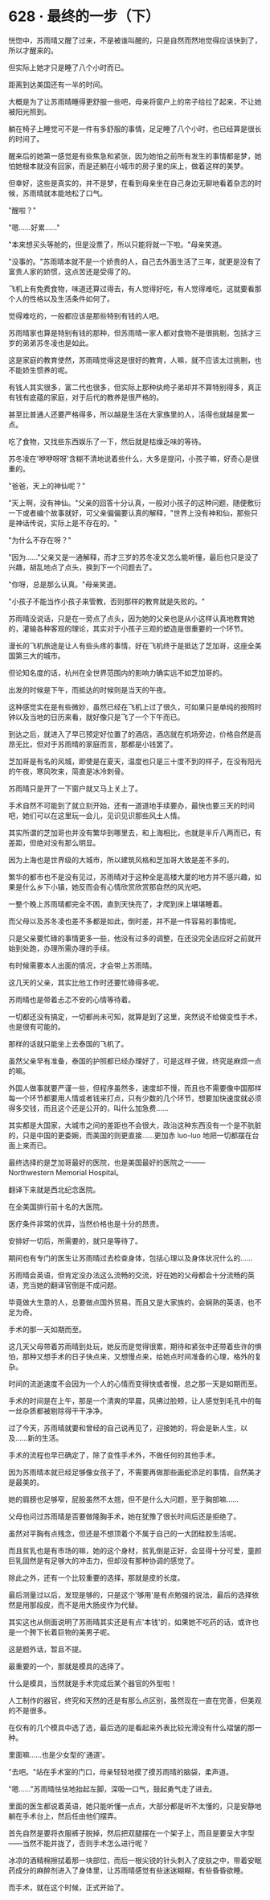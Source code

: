 <link rel="stylesheet" href="../styles/text.css" />
<h1>628 · 最终的一步（下）</h1>

恍惚中，苏雨晴又醒了过来，不是被谁叫醒的，只是自然而然地觉得应该快到了，所以才醒来的。

但实际上她才只是睡了八个小时而已。

距离到达美国还有一半的时间。

大概是为了让苏雨晴睡得更舒服一些吧，母亲将窗户上的帘子给拉了起来，不让她被阳光照到。

躺在椅子上睡觉可不是一件有多舒服的事情，足足睡了八个小时，也已经算是很长的时间了。

醒来后的她第一感觉是有些焦急和紧张，因为她怕之前所有发生的事情都是梦，她怕她根本就没有回家，而是还躺在小城市的房子里的床上，做着这样的美梦。

但幸好，这些是真实的，并不是梦，在看到母亲坐在自己身边无聊地看着杂志的时候，苏雨晴就本能地松了口气。

"醒啦？"

"嗯……好累……"

"本来想买头等舱的，但是没票了，所以只能将就一下啦。"母亲笑道。

"没事的。"苏雨晴本就不是一个娇贵的人，自己去外面生活了三年，就更是没有了富贵人家的娇惯，这点苦还是受得了的。

飞机上有免费食物，味道还算过得去，有人觉得好吃，有人觉得难吃，这就要看那个人的性格以及生活条件如何了。

觉得难吃的，一般都应该是那些特别有钱的人吧。

苏雨晴家也算是特别有钱的那种，但苏雨晴一家人都对食物不是很挑剔，包括才三岁的弟弟苏冬凌也是如此。

这是家庭的教育使然，苏雨晴觉得这是很好的教育，人嘛，就不应该太过挑剔，也不能娇生惯养的呢。

有钱人其实很多，富二代也很多，但实际上那种纨绔子弟却并不算特别得多，真正有钱有底蕴的家庭，对于后代的教养是很严格的。

甚至比普通人还要严格得多，所以越是生活在大家族里的人，活得也就越是累一点。

吃了食物，又找些东西娱乐了一下，然后就是枯燥乏味的等待。

苏冬凌在'咿咿呀呀'含糊不清地说着些什么，大多是提问，小孩子嘛，好奇心是很重的。

"爸爸，天上的神仙呢？"

"天上啊，没有神仙。"父亲的回答十分认真，一般对小孩子的这种问题，随便敷衍一下或者编个故事就好，可父亲偏偏要认真的解释，"世界上没有神和仙，那些只是神话传说，实际上是不存在的。"

"为什么不存在呀？"

"因为……"父亲又是一通解释，而才三岁的苏冬凌又怎么能听懂，最后也只是没了兴趣，胡乱地点了点头，换到下一个问题去了。

"你呀，总是那么认真。"母亲笑道。

"小孩子不能当作小孩子来管教，否则那样的教育就是失败的。"

苏雨晴没说话，只是在一旁点了点头，因为她的父亲也是从小这样认真地教育她的，灌输各种客观的理论，其实对于小孩子三观的塑造是很重要的一个环节。

漫长的飞机旅途是让人有些头疼的事情，好在飞机终于是抵达了芝加哥，这座全美国第三大的城市。

但论知名度的话，杭州在全世界范围内的影响力确实远不如芝加哥的。

出发的时候是下午，而抵达的时候则是当天的午夜。

这种感觉实在是有些微妙，虽然已经在飞机上过了很久，可如果只是单纯的按照时钟以及当地的日历来看，就好像只是飞了一个下午而已。

到达之后，就进入了早已预定好位置了的酒店，酒店就在机场旁边，价格自然是高昂无比，但对于苏雨晴的家庭而言，那都是小钱罢了。

芝加哥是有名的风城，即使是在夏天，温度也只是三十度不到的样子，在没有阳光的午夜，寒风吹来，简直是冰冷刺骨。

苏雨晴只是开了一下窗户就又马上关上了。

手术自然不可能到了就立刻开始，还有一道道地手续要办，最快也要三天的时间吧，她们可以在这里玩一会儿，见识见识那些风土人情。

其实所谓的芝加哥也并没有繁华到哪里去，和上海相比，也就是半斤八两而已，有差距，但绝对没有那么明显。

因为上海也是世界级的大城市，所以建筑风格和芝加哥大致是差不多的。

繁华的都市也不是没有见过，苏雨晴对于这种全是高楼大厦的地方并不感兴趣，如果是什么乡下小镇，她反而会有心情欣赏欣赏那自然的风光吧。

一整个晚上苏雨晴都完全不困，直到天快亮了，才爬到床上堪堪睡着。

而父母以及苏冬凌也差不多都是如此，倒时差，并不是一件容易的事情呢。

只是父亲要忙碌的事情更多一些，他没有过多的调整，在还没完全适应好之前就开始到处跑，办理所需办理的手续。

有时候需要本人出面的情况，才会带上苏雨晴。

这几天的父亲，其实比他工作时还要忙碌得多呢。

苏雨晴也是带着忐忑不安的心情等待着。

一切都还没有搞定，一切都尚未可知，就算是到了这里，突然说不给做变性手术，也是很有可能的。

那样的话就只能坐上去泰国的飞机了。

虽然父亲早有准备，泰国的护照都已经办理好了，可是这样子做，终究是麻烦一点的嘛。

外国人做事就要严谨一些，但程序虽然多，速度却不慢，而且也不需要像中国那样每一个环节都要用人情或者钱来打点，只有少数的几个环节，想要加快速度就必须得多交钱，而且这个还是公开的，叫什么加急费……

其实都是大国家，大城市之间的差距也不会很大，政治这种东西没有一个是不肮脏的，只是中国的更委婉，而美国的则更直接……更加赤 luo-luo 地把一切都摆在台面上来而已。

最终选择的是芝加哥最好的医院，也是美国最好的医院之一——Northwestern Memorial Hospital。

翻译下来就是西北纪念医院。

在全美国排行前十名的大医院。

医疗条件非常的优异，当然价格也是十分的昂贵。

安排好一切后，所需要的，就只是等待了。

期间也有专门的医生让苏雨晴过去检查身体，包括心理以及身体状况什么的……

苏雨晴会英语，但肯定没办法这么流畅的交流，好在她的父母都会十分流畅的英语，充当她的翻译官倒是不成问题。

毕竟做大生意的人，总要做点国外贸易，而且又是大家族的，会娴熟的英语，也不足为奇。

手术的那一天如期而至。

这几天父母带着苏雨晴到处玩，她反而是觉得很累，期待和紧张中还带着些许的惧怕，那种又想手术的日子快点来，又想慢点来，给她点时间准备的心理，格外的复杂。

时间的流逝速度不会因为一个人的心情而变得快或者慢，总之那一天是如期而至。

手术的时间是在上午，那是一个清爽的早晨，风拂过脸颊，让人感觉到毛孔中的每一丝杂质都被剔除得干干净净。

过了今天，苏雨晴就要和曾经的自己说再见了，迎接她的，将会是新人生，以及……新的生活。

手术的流程也早已确定了，除了变性手术外，不做任何的其他手术。

因为苏雨晴本就已经足够像女孩子了，不需要再做那些画蛇添足的事情，自然美才是最美的。

她的肩膀也足够窄，屁股虽然不太翘，但不是什么大问题，至于胸部嘛……

父母也问过苏雨晴是否要做隆胸手术，她在犹豫了很长时间后还是拒绝了。

虽然对平胸有点残念，但还是不想顶着个不属于自己的一大团硅胶生活呢。

而且贫乳也是有市场的嘛，她的这个身材，贫乳倒是正好，会显得十分可爱，童颜巨乳固然是有足够大的冲击力，但却没有那种协调的感觉了。

除此之外，还有一个比较重要的选择，那就是皮的长度。

最后测量过以后，发现是够的，只是这个'够用'是有点勉强的说法，最后的选择依然是用那段皮，而不是用大肠皮作为代替。

其实这也从侧面说明了苏雨晴其实还是有点'本钱'的，如果她不吃药的话，或许也是一个胯下长着巨物的美男子呢。

这是题外话，暂且不提。

最重要的一个，那就是模具的选择了。

什么是模具，当然就是手术完成后某个器官的外型啦！

人工制作的器官，终究和天然的还是有那么点区别，虽然现在一直在完善，但美观的不是很多。

在仅有的几个模具中选了选，最后选的是看起来外表比较光滑没有什么褶皱的那一种。

里面嘛……也是少女型的'通道'。

"去吧。"站在手术室的门口，母亲轻轻地摸了摸苏雨晴的脑袋，柔声道。

"嗯……"苏雨晴怯怯地抬起左脚，深吸一口气，鼓起勇气走了进去。

里面的医生都说着英语，她只能听懂一点点，大部分都是听不太懂的，只是安静地躺在手术台上，然后任由他们摆弄。

首先自然是要将衣服裤子脱掉，然后把双腿摆在一个架子上，而且是要呈大字型——当然不能并拢了，否则手术怎么进行呢？

冰凉的酒精棉擦拭着那一块部位，而后一根尖锐的针头刺入了皮肤之中，带着安眠药成分的麻醉剂进入了身体里，让苏雨晴感觉有些迷迷糊糊，有些昏昏欲睡。

而手术，就在这个时候，正式开始了。
